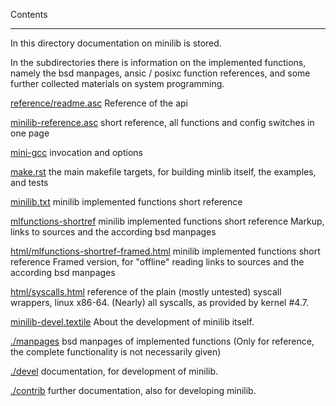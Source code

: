 Contents
________

In this directory documentation on minilib is stored.

In the subdirectories there is information on the implemented functions,
namely the bsd manpages, ansic / posixc function references,
and some further collected materials on system programming.

[reference/readme.asc](./reference)
Reference of the api

[minilib-reference.asc](minilib-reference.asc)
short reference, all functions and config switches in one page

[mini-gcc](mini-gcc.rst)
invocation and options

[make.rst](make.rst)
the main makefile targets, for building minlib itself, the examples, and tests 

[minilib.txt](minilib.txt)
minilib implemented functions short reference

[mlfunctions-shortref](mlfunctions-shortref.asc)
 minilib implemented functions short reference
 Markup, links to sources and the according bsd manpages

[html/mlfunctions-shortref-framed.html](html/mlfunctions-shortref-framed.html)
 minilib implemented functions short reference
 Framed version, for "offline" reading
 links to sources and the according bsd manpages

[html/syscalls.html](html/syscalls.html)
reference of the plain (mostly untested) syscall wrappers, linux x86-64.
(Nearly) all syscalls, as provided by kernel #4.7.

[minilib-devel.textile](minilib-devel.textile)
About the development of minilib itself.


[./manpages](./manpages)
 bsd manpages of implemented functions
 (Only for reference, the complete functionality 
 is not necessarily given)

[./devel](./devel)
 documentation, for development of minilib.

 
[./contrib](./contrib)
 further documentation, also for developing minilib.
